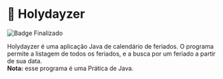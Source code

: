 # :calendar: Holydayzer

![Badge Finalizado](https://img.shields.io/static/v1?label=STATUS&message=FINALIZADO&color=success&style=for-the-badge)

Holydayzer é uma aplicação Java de calendário de feriados. O programa permite a listagem de todos os feriados, e a busca por um feriado a partir de sua data.
<br />
**Nota:** esse programa é uma Prática de Java.
